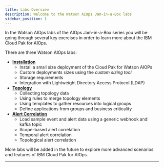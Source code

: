```yaml
---
title: Labs Overview
description: Welcome to the Watson AIOps Jam-in-a-Box labs
sidebar_position: 1
---
```


In the Watson AIOps labs of the AIOps Jam-in-a-Box series you will be going
through several key exercises in order to learn more about the IBM Cloud Pak for
AIOps.

There are three Watson AIOps labs:

- [**Installation**](../install/1-introduction/index.mdx)
  - Install a small size deployment of the Cloud Pak for Watson AIOPs
  - Custom deployments sizes using the _custom sizing tool_
  - Storage requirements
  - Integration with Lightweight Directory Access Protocol (LDAP)
- [**Topology**](../topology/1-introduction/index.md)
  - Collecting topology data
  - Using rules to merge topology elements
  - Using templates to gather resources into logical groups
  - Define applications from groups and business criticality
- [**Alert Correlation**](../alert-correlation/1-introduction/index.md)
  - Load sample event and alert data using a generic webhook and kafka topic
  - Scope-based alert correlation
  - Temporal alert correlation
  - Topological alert correlation

More labs will be added in the future to explore more advanced scenarios and
features of IBM Cloud Pak for AIOps.

---
